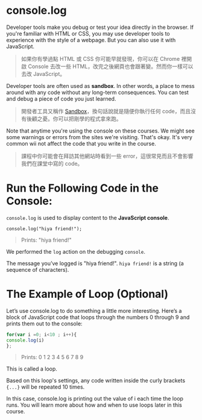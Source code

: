# console.log

Developer tools make you  debug or test your idea directly in the browser. If you're familiar with HTML or CSS, you may use developer tools to experience with the style of a webpage. But you can also use it with JavaScript.

>如果你有學過點 HTML 或 CSS 你可能早就發現，你可以在 Chrome 裡開啟 Console 去改一些 HTML，改完之後網頁也會跟著變。然而你一樣可以去改 JavaScript。

Developer tools are often used as **sandbox**. In other words, a place to mess around with any code without any long-term consequences. You can test and debug a piece of code you just learned.

>開發者工具又稱作 [Sandbox](https://zh.wikipedia.org/wiki/%E6%B2%99%E7%9B%92_(%E9%9B%BB%E8%85%A6%E5%AE%89%E5%85%A8))，換句話說就是隨便你執行任何 code，而且沒有後顧之憂。你可以把剛學的程式拿來跑。

Note that anytime you're using the console on these courses. We might see some warnings or errors from the sites we're visiting. That's okay. It's very common wii not affect the code that you write in the course.
> 課程中你可能會在拜訪其他網站時看到一些 error，這很常見而且不會影響我們在課堂中寫的 code。


# Run the Following Code in the Console:

`console.log` is used to display content to the **JavaScript console**.


```
console.log("hiya friend!");
```
>Prints: "hiya friend!"

We performed the `log` action on the debugging `console`.

The message you’ve logged is "hiya friend!". 
`hiya friend!` is a string (a sequence of characters).

# The Example of Loop (Optional)
Let’s use console.log to do something a little more interesting. Here’s a block of JavaScript code that loops through the numbers 0 through 9 and prints them out to the console:

```JavaScript
for(var i =0; i<10 ; i++){
console.log(i)
};
```
> Prints:
0
1
2
3
4
5
6
7
8
9

This is called a loop.

Based on this loop's settings, any code written inside the curly brackets `{...}` will be repeated 10 times. 

In this case, console.log is printing out the value of i each time the loop runs.  You will learn more about how and when to use loops later in this course.

